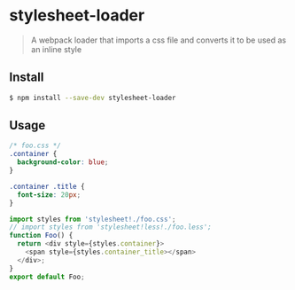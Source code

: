# stylesheet-loader

> A webpack loader that imports a css file and converts it to be used as an inline style

## Install

```sh
$ npm install --save-dev stylesheet-loader
```

## Usage
```css
/* foo.css */
.container {
  background-color: blue;
}

.container .title {
  font-size: 20px;
}
```

```js
import styles from 'stylesheet!./foo.css';
// import styles from 'stylesheet!less!./foo.less';
function Foo() {
  return <div style={styles.container}>
    <span style={styles.container_title></span>
  </div>;
}
export default Foo;
```

